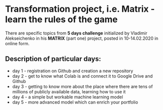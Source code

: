 # Transformation project, i.e. Matrix - learn the rules of the game

There are specific topics from **5 days challenge** initialized by Vladimir Alekseichenko
in his **MATRIX** (part one) project, posted in 10-14.02.2020 in online form.

## Description of particular days:

* day 1 - registration on Github and creation a new repository
* day 2 - get to know what Colab is and connect it to Google Drive and Github
* day 3 - getting to know more about the place where there are tens of millions of publicly available data, learning how to use it
* day 4 - a simple but workable machine learning model
* day 5 - more advanced model which can enrich your portfolio
